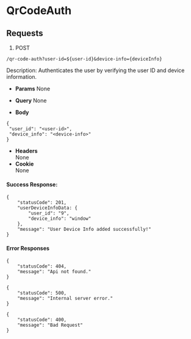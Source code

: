 # QrCodeAuth

## Requests

1. POST 

`/qr-code-auth?user-id=${user-id}&device-info={deviceInfo}`

Description: Authenticates the user by verifying the user ID and device information.

- **Params**
  None
- **Query**
  None

- **Body**  
 ```
 {
  "user_id": "<user-id>",
  "device_info": "<device-info>"
 }
```
- **Headers**  
  None
- **Cookie**  
  None

#### Success Response:

```
{
    "statusCode": 201,
    "userDeviceInfoData: {
        "user_id": "9",
        "device_info": "window"
    },
    "message": "User Device Info added successfully!"
}
```
#### Error Responses
```
{
    "statusCode": 404,
    "message": "Api not found."
}
```

```
{
    "statusCode": 500,
    "message": "Internal server error."
}
```
```
{
    "statusCode": 400,
    "message": "Bad Request"
}
```